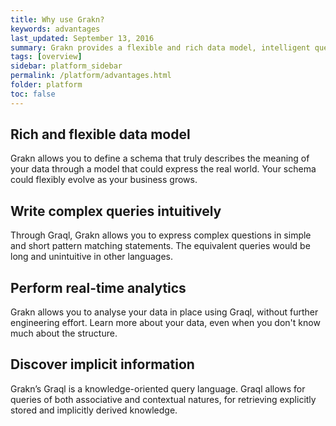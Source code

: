 ```yaml
---
title: Why use Grakn?
keywords: advantages
last_updated: September 13, 2016
summary: Grakn provides a flexible and rich data model, intelligent query language, real-time analytics, and inference capabilities
tags: [overview]
sidebar: platform_sidebar
permalink: /platform/advantages.html
folder: platform
toc: false
---
```


## Rich and flexible data model

Grakn allows you to define a schema that truly describes the meaning of your data through a model that could express the real world. Your schema could flexibly evolve as your business grows.

## Write complex queries intuitively

Through Graql, Grakn allows you to express complex questions in simple and short pattern matching statements. The equivalent queries would be long and unintuitive in other languages.

## Perform real-time analytics

Grakn allows you to analyse your data in place using Graql, without further engineering effort. Learn more about your data, even when you don't know much about the structure.

## Discover implicit information

Grakn’s Graql is a knowledge-oriented query language. Graql allows for queries of both associative and contextual natures, for retrieving explicitly stored and implicitly derived knowledge.
